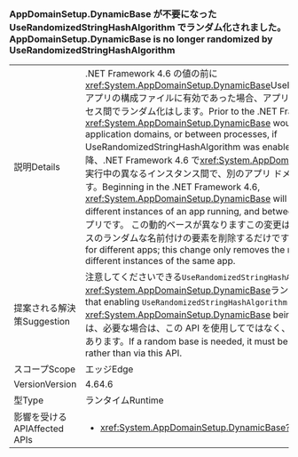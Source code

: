 ### <a name="appdomainsetupdynamicbase-is-no-longer-randomized-by-userandomizedstringhashalgorithm"></a><span data-ttu-id="1a550-101">AppDomainSetup.DynamicBase が不要になった UseRandomizedStringHashAlgorithm でランダム化されました。</span><span class="sxs-lookup"><span data-stu-id="1a550-101">AppDomainSetup.DynamicBase is no longer randomized by UseRandomizedStringHashAlgorithm</span></span>

|   |   |
|---|---|
|<span data-ttu-id="1a550-102">説明</span><span class="sxs-lookup"><span data-stu-id="1a550-102">Details</span></span>|<span data-ttu-id="1a550-103">.NET Framework 4.6 の値の前に<xref:System.AppDomainSetup.DynamicBase>UseRandomizedStringHashAlgorithm アプリの構成ファイルに有効であった場合、アプリケーション ドメイン間またはプロセス間でランダム化はします。</span><span class="sxs-lookup"><span data-stu-id="1a550-103">Prior to the .NET Framework 4.6, the value of <xref:System.AppDomainSetup.DynamicBase> would be randomized between application domains, or between processes, if UseRandomizedStringHashAlgorithm was enabled in the app's config file.</span></span> <span data-ttu-id="1a550-104">以降、.NET Framework 4.6 で<xref:System.AppDomainSetup.DynamicBase>アプリの実行中の異なるインスタンス間で、別のアプリ ドメイン間に安定した結果が返されます。</span><span class="sxs-lookup"><span data-stu-id="1a550-104">Beginning in the .NET Framework 4.6, <xref:System.AppDomainSetup.DynamicBase> will return a stable result between different instances of an app running, and between different app domains.</span></span> <span data-ttu-id="1a550-105">別のアプリです。 この動的ベースが異なりますこの変更は、同じアプリの異なるインスタンスのランダムな名前付けの要素を削除するだけです。</span><span class="sxs-lookup"><span data-stu-id="1a550-105">Dynamic bases will still differ for different apps; this change only removes the random naming element for different instances of the same app.</span></span>|
|<span data-ttu-id="1a550-106">提案される解決策</span><span class="sxs-lookup"><span data-stu-id="1a550-106">Suggestion</span></span>|<span data-ttu-id="1a550-107">注意してくださいできる<code>UseRandomizedStringHashAlgorithm</code>は発生しません<xref:System.AppDomainSetup.DynamicBase>ランダム化されています。</span><span class="sxs-lookup"><span data-stu-id="1a550-107">Be aware that enabling <code>UseRandomizedStringHashAlgorithm</code> will not result in <xref:System.AppDomainSetup.DynamicBase> being randomized.</span></span> <span data-ttu-id="1a550-108">ランダムなベースは、必要な場合は、この API を使用してではなく、アプリのコードで生成する必要があります。</span><span class="sxs-lookup"><span data-stu-id="1a550-108">If a random base is needed, it must be produced in your app's code rather than via this API.</span></span>|
|<span data-ttu-id="1a550-109">スコープ</span><span class="sxs-lookup"><span data-stu-id="1a550-109">Scope</span></span>|<span data-ttu-id="1a550-110">エッジ</span><span class="sxs-lookup"><span data-stu-id="1a550-110">Edge</span></span>|
|<span data-ttu-id="1a550-111">Version</span><span class="sxs-lookup"><span data-stu-id="1a550-111">Version</span></span>|<span data-ttu-id="1a550-112">4.6</span><span class="sxs-lookup"><span data-stu-id="1a550-112">4.6</span></span>|
|<span data-ttu-id="1a550-113">型</span><span class="sxs-lookup"><span data-stu-id="1a550-113">Type</span></span>|<span data-ttu-id="1a550-114">ランタイム</span><span class="sxs-lookup"><span data-stu-id="1a550-114">Runtime</span></span>|
|<span data-ttu-id="1a550-115">影響を受ける API</span><span class="sxs-lookup"><span data-stu-id="1a550-115">Affected APIs</span></span>|<ul><li><xref:System.AppDomainSetup.DynamicBase?displayProperty=nameWithType></li></ul>|

